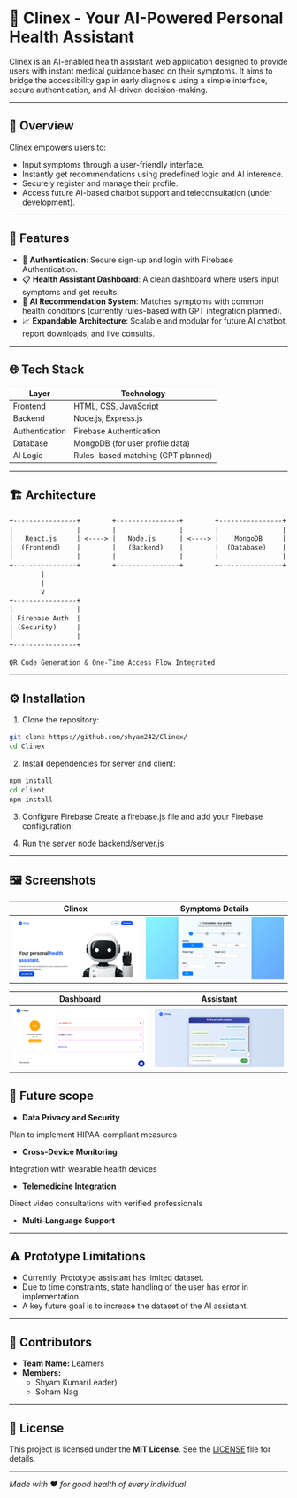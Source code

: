 # 🤖 Clinex - Your AI-Powered Personal Health Assistant

Clinex is an AI-enabled health assistant web application designed to provide users with instant medical guidance based on their symptoms. It aims to bridge the accessibility gap in early diagnosis using a simple interface, secure authentication, and AI-driven decision-making.

---

## 🚀 Overview

Clinex empowers users to:
- Input symptoms through a user-friendly interface.
- Instantly get recommendations using predefined logic and AI inference.
- Securely register and manage their profile.
- Access future AI-based chatbot support and teleconsultation (under development).

---

## 🧩 Features

- 🔐 **Authentication**: Secure sign-up and login with Firebase Authentication.
- 📋 **Health Assistant Dashboard**: A clean dashboard where users input symptoms and get results.
- 🧠 **AI Recommendation System**: Matches symptoms with common health conditions (currently rules-based with GPT integration planned).
- 📈 **Expandable Architecture**: Scalable and modular for future AI chatbot, report downloads, and live consults.

---

## 🌐 Tech Stack

| Layer         | Technology                       |
|---------------|----------------------------------|
| Frontend      | HTML, CSS, JavaScript            |
| Backend       | Node.js, Express.js              |
| Authentication| Firebase Authentication          |
| Database      | MongoDB (for user profile data)  |
| AI Logic      | Rules-based matching (GPT planned) |

---

## 🏗️ Architecture

```
+----------------+        +----------------+        +----------------+
|                |        |                |        |                |
|   React.js     | <----> |   Node.js      | <----> |    MongoDB     |
|  (Frontend)    |        |   (Backend)    |        |  (Database)    |
|                |        |                |        |                |
+----------------+        +----------------+        +----------------+
        |                 
        |                         
        v                         
+----------------+
|                |
| Firebase Auth  |
| (Security)     |
|                |
+----------------+

QR Code Generation & One-Time Access Flow Integrated
```

---

## ⚙️ Installation

1. Clone the repository:

```bash
git clone https://github.com/shyam242/Clinex/
cd Clinex
```

2. Install dependencies for server and client:

```bash
npm install
cd client
npm install
```

3. Configure Firebase
Create a firebase.js file and add your Firebase configuration:

4. Run the server
node backend/server.js
--- 

## 🖼️ Screenshots

| Clinex         | Symptoms Details      |
|----------------------|----------------------|
| ![Clinex](Clinex.png) | ![Symptoms Detail](symptoms.png) 

| Dashboard   | Assistant  |
|----------------------|----------------------|
| ![Dashboard](Dashboard.png) | ![Assitant](Assistant.png) |

## 🚀 Future scope
- **Data Privacy and Security**

Plan to implement HIPAA-compliant measures

- **Cross-Device Monitoring**

Integration with wearable health devices

- **Telemedicine Integration**

Direct video consultations with verified professionals

- **Multi-Language Support**

---

  ## ⚠️ Prototype Limitations

- Currently, Prototype assistant has limited dataset.
- Due to time constraints, state handling of the user has error in implementation.
- A key future goal is to increase the dataset of the AI assistant.

---

## 👥 Contributors

- **Team Name:** Learners  
- **Members:**  
  - Shyam Kumar(Leader)
  - Soham Nag

---

## 📄 License

This project is licensed under the **MIT License**. See the [LICENSE](LICENSE) file for details.

---

*Made with ❤️ for good health of every individual*


